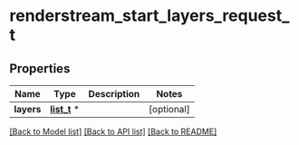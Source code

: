 # renderstream_start_layers_request_t

## Properties
Name | Type | Description | Notes
------------ | ------------- | ------------- | -------------
**layers** | [**list_t**](d3api_locator.md) \* |  | [optional] 

[[Back to Model list]](../README.md#documentation-for-models) [[Back to API list]](../README.md#documentation-for-api-endpoints) [[Back to README]](../README.md)


